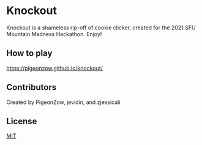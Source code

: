 # Knockout
Knockout is a shameless rip-off of cookie clicker, created for the 2021 SFU Mountain Madness Hackathon. Enjoy!

## How to play
https://pigeonzow.github.io/knockout/

## Contributors
Created by PigeonZow, jevidin, and zjessicali

## License
[MIT](https://choosealicense.com/licenses/mit/)
